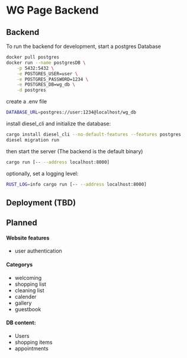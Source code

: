 # WG Page Backend

## Backend

To run the backend for development, start a postgres Database

```sh
docker pull postgres
docker run --name postgresDB \
    -p 5432:5432 \
    -e POSTGRES_USER=user \
    -e POSTGRES_PASSWORD=1234 \
    -e POSTGRES_DB=wg_db \
    -d postgres
```

create a .env file

```sh
DATABASE_URL=postgres://user:1234@localhost/wg_db
```

install diesel_cli and initialize the database:
```sh
cargo install diesel_cli --no-default-features --features postgres
diesel migration run
```

then start the server (The backend is the default binary)

```sh
cargo run [-- --address localhost:8000]
```

optionally, set a logging level:

```sh
RUST_LOG=info cargo run [-- --address localhost:8000]
```

## Deployment (TBD)

## Planned
#### Website features
- user authentication

#### Categorys
- welcoming
- shopping list
- cleaning list
- calender
- gallery
- guestbook


#### DB content:
- Users
- shopping items
- appointments
